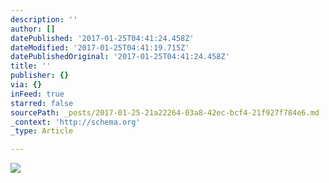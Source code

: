 ```yaml
---
description: ''
author: []
datePublished: '2017-01-25T04:41:24.458Z'
dateModified: '2017-01-25T04:41:19.715Z'
datePublishedOriginal: '2017-01-25T04:41:24.458Z'
title: ''
publisher: {}
via: {}
inFeed: true
starred: false
sourcePath: _posts/2017-01-25-21a22264-03a8-42ec-bcf4-21f927f784e6.md
_context: 'http://schema.org'
_type: Article

---
```

![](https://the-grid-user-content.s3-us-west-2.amazonaws.com/f88eace1-191d-45a6-b9a0-70ef38cf2c0a.jpg)